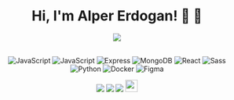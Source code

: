 <div align="center">
<h1>Hi, I'm Alper Erdogan! 👋 🚀</h1>
<img src="https://github-readme-stats.vercel.app/api?username=alpererdogan8&show_icons=true&theme=dark">
<br/><br/>

![JavaScript](https://img.shields.io/badge/-JavaScript/NodeJS-black?style=flat-square&logo=JavaScript)
![JavaScript](https://img.shields.io/badge/-TypeScript-black?style=flat-square&logo=TypeScript)
![Express](https://img.shields.io/badge/-Express-black?style=flat-square&logo=Express)
![MongoDB](https://img.shields.io/badge/-MongoDB/Mongoose-black?style=flat-square&logo=mongodb)
![React](https://img.shields.io/badge/-React/NextJS-black?style=flat-square&logo=React)
![Sass](https://img.shields.io/badge/-Css-black?style=flat-square&logo=Sass)
![Python](https://img.shields.io/badge/-Python-black?style=flat-square&logo=Python)
![Docker](https://img.shields.io/badge/-Docker-black?style=flat-square&logo=Docker)
![Figma](https://img.shields.io/badge/-Figma-black?style=flat-square&logo=Figma)


[![](https://img.shields.io/badge/twitter-%2312100E.svg?&style=for-the-badge&logo=twitter&logoColor=blue)](https://www.twitter.com/alpererdogandev)
[![](https://img.shields.io/badge/linkedin-%2312100E.svg?&style=for-the-badge&logo=linkedin&logoColor=white)](https://www.linkedin.com/in/alper-erdogan-13a009148/)
[![](https://img.shields.io/badge/medium-%2312100E.svg?&style=for-the-badge&logo=medium&logoColor=white)](https://medium.com/@alpererdogan8)
<img src="https://www.alpererdogan.dev/static/icons/favicon.ico" width="25"  /><a href="https://alpererdogan.dev" target="_blank"></a>
  
</div>
